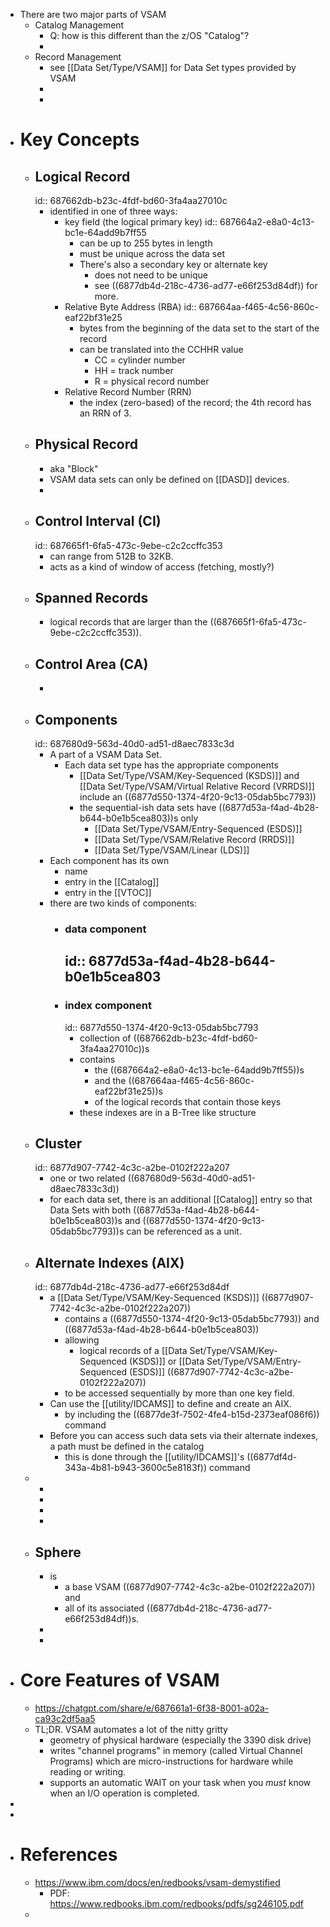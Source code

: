 - There are two major parts of VSAM
	- Catalog Management
		- Q: how is this different than the z/OS "Catalog"?
		-
	- Record Management
		- see [[Data Set/Type/VSAM]] for Data Set types provided by VSAM
		-
		-
- # Key Concepts
	- ## Logical Record
	  id:: 687662db-b23c-4fdf-bd60-3fa4aa27010c
		- identified in one of three ways:
			- key field (the logical primary key)
			  id:: 687664a2-e8a0-4c13-bc1e-64add9b7ff55
				- can be up to 255 bytes in length
				- must be unique across the data set
				- There's also a secondary key or alternate key
					- does not need to be unique
					- see ((6877db4d-218c-4736-ad77-e66f253d84df)) for more.
			- Relative Byte Address (RBA)
			  id:: 687664aa-f465-4c56-860c-eaf22bf31e25
				- bytes from the beginning of the data set to the start of the record
				- can be translated into the CCHHR value
					- CC = cylinder number
					- HH = track number
					- R = physical record number
			- Relative Record Number (RRN)
				- the index (zero-based) of the record; the 4th record has an RRN of 3.
	- ## Physical Record
		- aka "Block"
		- VSAM data sets can only be defined on [[DASD]] devices.
		-
	- ## Control Interval (CI)
	  id:: 687665f1-6fa5-473c-9ebe-c2c2ccffc353
		- can range from 512B to 32KB.
		- acts as a kind of window of access (fetching, mostly?)
	- ## Spanned Records
		- logical records that are larger than the ((687665f1-6fa5-473c-9ebe-c2c2ccffc353)).
	- ## Control Area (CA)
		-
	- ## Components
	  id:: 687680d9-563d-40d0-ad51-d8aec7833c3d
		- A part of a VSAM Data Set.
			- Each data set type has the appropriate components
				- [[Data Set/Type/VSAM/Key-Sequenced (KSDS)]] and [[Data Set/Type/VSAM/Virtual Relative Record (VRRDS)]] include an ((6877d550-1374-4f20-9c13-05dab5bc7793))
				- the sequential-ish data sets have ((6877d53a-f4ad-4b28-b644-b0e1b5cea803))s only
					- [[Data Set/Type/VSAM/Entry-Sequenced (ESDS)]]
					- [[Data Set/Type/VSAM/Relative Record (RRDS)]]
					- [[Data Set/Type/VSAM/Linear (LDS)]]
		- Each component has its own
			- name
			- entry in the [[Catalog]]
			- entry in the [[VTOC]]
		- there are two kinds of components:
			- ### data component
			  id:: 6877d53a-f4ad-4b28-b644-b0e1b5cea803
				-
			- ### index component
			  id:: 6877d550-1374-4f20-9c13-05dab5bc7793
				- collection of ((687662db-b23c-4fdf-bd60-3fa4aa27010c))s
				- contains
					- the ((687664a2-e8a0-4c13-bc1e-64add9b7ff55))s
					- and the ((687664aa-f465-4c56-860c-eaf22bf31e25))s
					- of the logical records that contain those keys
				- these indexes are in a B-Tree like structure
	- ## Cluster
	  id:: 6877d907-7742-4c3c-a2be-0102f222a207
		- one or two related ((687680d9-563d-40d0-ad51-d8aec7833c3d))
		- for each data set, there is an additional [[Catalog]] entry so that Data Sets with both ((6877d53a-f4ad-4b28-b644-b0e1b5cea803))s and ((6877d550-1374-4f20-9c13-05dab5bc7793))s can be referenced as a unit.
	- ## Alternate Indexes (AIX)
	  id:: 6877db4d-218c-4736-ad77-e66f253d84df
		- a [[Data Set/Type/VSAM/Key-Sequenced (KSDS)]] ((6877d907-7742-4c3c-a2be-0102f222a207))
			- contains a ((6877d550-1374-4f20-9c13-05dab5bc7793)) and ((6877d53a-f4ad-4b28-b644-b0e1b5cea803))
			- allowing
				- logical records of a [[Data Set/Type/VSAM/Key-Sequenced (KSDS)]] or [[Data Set/Type/VSAM/Entry-Sequenced (ESDS)]] ((6877d907-7742-4c3c-a2be-0102f222a207))
			- to be accessed sequentially by more than one key field.
		- Can use the [[utility/IDCAMS]] to define and create an AIX.
			- by including the ((6877de3f-7502-4fe4-b15d-2373eaf086f6)) command
		- Before you can access such data sets via their alternate indexes, a path must be defined in the catalog
			- this is done through the [[utility/IDCAMS]]'s ((6877df4d-343a-4b81-b943-3600c5e8183f)) command
	-
		-
		-
		-
		-
	- ## Sphere
		- is
			- a base VSAM ((6877d907-7742-4c3c-a2be-0102f222a207)) and
			- all of its associated ((6877db4d-218c-4736-ad77-e66f253d84df))s.
		-
		-
- # Core Features of VSAM
	- https://chatgpt.com/share/e/687661a1-6f38-8001-a02a-ca93c2df5aa5
	- TL;DR. VSAM automates a lot of the nitty gritty
		- geometry of physical hardware (especially the 3390 disk drive)
		- writes "channel programs" in memory (called Virtual Channel Programs) which are micro-instructions for hardware while reading or writing.
		- supports an automatic WAIT on your task when you _must_ know when an I/O operation is completed.
-
-
- # References
	- https://www.ibm.com/docs/en/redbooks/vsam-demystified
		- PDF: https://www.redbooks.ibm.com/redbooks/pdfs/sg246105.pdf
	-